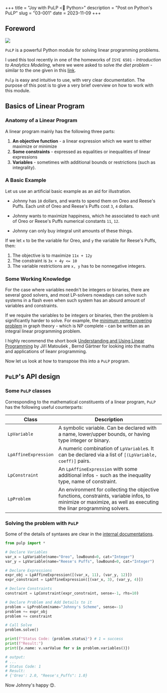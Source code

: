 +++
title = "Joy with PuLP <🐍 Python>"
description = "Post on Python's PuLP"
slug = "03-001"
date = 2023-11-09
+++

## Foreword

![](../pulp.png)

`PuLP` is a powerful Python module for solving linear programming problems.

I used this tool recently in one of the homeworks of `ISYE 6501` - _Introduction to Analytics Modeling_, where we were asked to solve _the diet problem_ - similar to the one given in this [link](https://neos-guide.org/case-studies/om/the-diet-problem/).

`Pulp` is easy and intuitive to use, with very clear documentation. The purpose of this post is to give a very brief overview on how to work with this module.

## Basics of Linear Program

### Anatomy of a Linear Program

A linear program mainly has the following three parts:

1. **An objective function** - a linear expression which we want to either maximize or minimize
2. **Some constraints** - expressed as equalities or inequalities of linear expressions
3. **Variables** - sometimes with additional bounds or restrictions (such as integrality).

### A Basic Example

Let us use an artificial basic example as an aid for illustration.

- Johnny has `10` dollars, and wants to spend them on Oreo and Reese's Puffs. Each unit of Oreo and Reese's Puffs cost `3`, `4` dollars.

- Johnny wants to maximize happiness, which he associated to each unit of Oreo or Reese's Puffs numerical constants `11`, `12`.

- Johnny can only buy integral unit amounts of these things.

If we let `x` to be the variable for Oreo, and `y` the variable for Reese's Puffs, then:

1. The objective is to maximize `11x + 12y`
2. The constraint is `3x + 4y <= 10`
3. The variable restrictions are `x, y` has to be nonnegative integers.

### Some Working Knowledge

For the case where variables needn't be integers or binaries, there are several good solvers, and most LP-solvers nowadays can solve such systems in a flash even when such system has an absurd amount of variables and constraints.

If we require the variables to be integers or binaries, then the problem is significantly harder to solve. For example, the [minimum vertex covering problem](https://en.wikipedia.org/wiki/Vertex_cover#Computational_problem) in graph theory - which is NP complete - can be written as an integral linear programming problem.

I highly recommend the short book [Understanding and Using Linear Programming](https://link.springer.com/book/10.1007/978-3-540-30717-4) by Jiří Matoušek , Bernd Gärtner for looking into the maths and applications of lieanr programming.

Now let us look at how to transpose this into a `PuLP` program.

## `PuLP`'s API design

### Some `PuLP` classes

Corresponding to the mathematical constituents of a linear program, `PuLP` has the following useful counterparts:

| Class                | Description                                                                                                                                                      |
| -------------------- | ---------------------------------------------------------------------------------------------------------------------------------------------------------------- |
| `LpVariable`         | A symbolic variable. Can be declared with a name, lower/upper bounds, or having type integer or binary.                                                          |
| `LpAffineExpression` | A numeric combination of `LpVariable`s. It can be declared via a list of `[(LpVariable, coeff)]` pairs.                                                          |
| `LpConstraint`       | An `LpAffineExpression` with some additional infos - such as the inequality type, name of constraint.                                                            |
| `LpProblem`          | An environment for collecting the objective functions, constraints, variable infos, to minimize or maximize, as well as executing the linar programming solvers. |

### Solving the problem with `PuLP`

Some of the details of syntaxes are clear in the [internal documentations](https://coin-or.github.io/pulp/technical/pulp.html).

```python
from pulp import *

# Declare Variables
var_x = LpVariable(name="Oreo", lowBound=0, cat="Integer")
var_y = LpVariable(name="Reese's Puffs", lowBound=0, cat="Integer")

# Declare Expressions
expr_obj = LpAffineExpression([(var_x, 11), (var_y, 12)])
expr_constraint = LpAffineExpression([(var_x, 3), (var_y, 4)])

# Declare Constraints
constraint = LpConstraint(expr_constraint, sense=-1, rhs=10)

# Declare Problem and Add Details to it
problem = LpProblem(name="Johnny's Scheme", sense=-1)
problem += expr_obj
problem += constraint

# Call Solve
problem.solve()

print(f"Status Code: {problem.status}") # 1 = success
print(f"Result:")
print({v.name: v.varValue for v in problem.variables()})

# output:
# ...
# Status Code: 1
# Result:
# {'Oreo': 2.0, "Reese's_Puffs": 1.0}
```

Now Johnny's happy 😊.
